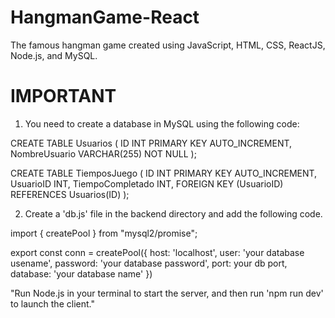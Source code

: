 # HangmanGame-React
The famous hangman game created using JavaScript, HTML, CSS, ReactJS, Node.js, and MySQL.

# IMPORTANT
1) You need to create a database in MySQL using the following code:

CREATE TABLE Usuarios (
    ID INT PRIMARY KEY AUTO_INCREMENT,
    NombreUsuario VARCHAR(255) NOT NULL
);

CREATE TABLE TiemposJuego (
    ID INT PRIMARY KEY AUTO_INCREMENT,
    UsuarioID INT,
    TiempoCompletado INT,
    FOREIGN KEY (UsuarioID) REFERENCES Usuarios(ID)
);

2) Create a 'db.js' file in the backend directory and add the following code.

import { createPool } from "mysql2/promise";

export const conn = createPool({
    host: 'localhost',
    user: 'your database usename',
    password: 'your database password',
    port: your db port,
    database: 'your database name'
})

"Run Node.js in your terminal to start the server, and then run 'npm run dev' to launch the client."



